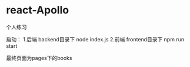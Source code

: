 # react-Apollo
个人练习

启动：
1.后端 backend目录下 node index.js
2.前端 frontend目录下 npm run start


最终页面为pages下的books
